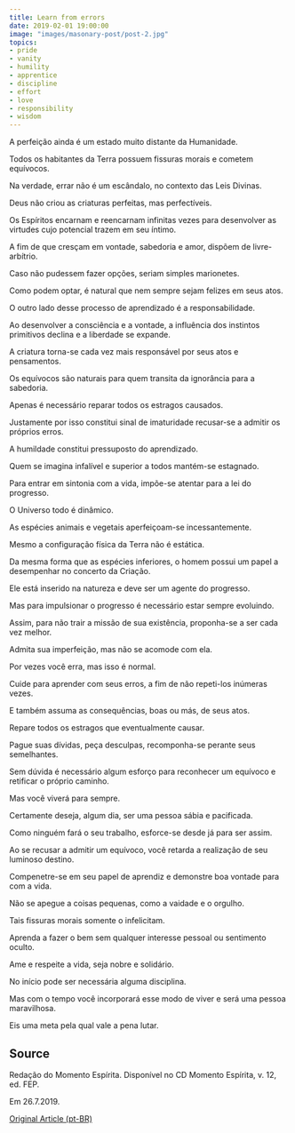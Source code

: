 ```yaml
---
title: Learn from errors
date: 2019-02-01 19:00:00
image: "images/masonary-post/post-2.jpg"
topics: 
- pride
- vanity
- humility
- apprentice
- discipline
- effort
- love
- responsibility
- wisdom
---
```


A perfeição ainda é um estado muito distante da Humanidade.

Todos os habitantes da Terra possuem fissuras morais e cometem equívocos.

Na verdade, errar não é um escândalo, no contexto das Leis Divinas.

Deus não criou as criaturas perfeitas, mas perfectíveis.

Os Espíritos encarnam e reencarnam infinitas vezes para desenvolver as virtudes
cujo potencial trazem em seu íntimo.

A fim de que cresçam em vontade, sabedoria e amor, dispõem de livre-arbítrio.

Caso não pudessem fazer opções, seriam simples marionetes.

Como podem optar, é natural que nem sempre sejam felizes em seus atos.

O outro lado desse processo de aprendizado é a responsabilidade.

Ao desenvolver a consciência e a vontade, a influência dos instintos primitivos
declina e a liberdade se expande.

A criatura torna-se cada vez mais responsável por seus atos e pensamentos.

Os equívocos são naturais para quem transita da ignorância para a sabedoria.

Apenas é necessário reparar todos os estragos causados.

Justamente por isso constitui sinal de imaturidade recusar-se a admitir os
próprios erros.

A humildade constitui pressuposto do aprendizado.

Quem se imagina infalível e superior a todos mantém-se estagnado.

Para entrar em sintonia com a vida, impõe-se atentar para a lei do progresso.

O Universo todo é dinâmico.

As espécies animais e vegetais aperfeiçoam-se incessantemente.

Mesmo a configuração física da Terra não é estática.

Da mesma forma que as espécies inferiores, o homem possui um papel a
desempenhar no concerto da Criação.

Ele está inserido na natureza e deve ser um agente do progresso.

Mas para impulsionar o progresso é necessário estar sempre evoluindo.

Assim, para não trair a missão de sua existência, proponha-se a ser cada vez
melhor.

Admita sua imperfeição, mas não se acomode com ela.

Por vezes você erra, mas isso é normal.

Cuide para aprender com seus erros, a fim de não repeti-los inúmeras vezes.

E também assuma as consequências, boas ou más, de seus atos.

Repare todos os estragos que eventualmente causar.

Pague suas dívidas, peça desculpas, recomponha-se perante seus semelhantes.

Sem dúvida é necessário algum esforço para reconhecer um equívoco e retificar o
próprio caminho.

Mas você viverá para sempre.

Certamente deseja, algum dia, ser uma pessoa sábia e pacificada.

Como ninguém fará o seu trabalho, esforce-se desde já para ser assim.

Ao se recusar a admitir um equívoco, você retarda a realização de seu luminoso
destino.

Compenetre-se em seu papel de aprendiz e demonstre boa vontade para com a vida.

Não se apegue a coisas pequenas, como a vaidade e o orgulho.

Tais fissuras morais somente o infelicitam.

Aprenda a fazer o bem sem qualquer interesse pessoal ou sentimento oculto.

Ame e respeite a vida, seja nobre e solidário.

No início pode ser necessária alguma disciplina.

Mas com o tempo você incorporará esse modo de viver e será uma pessoa
maravilhosa.

Eis uma meta pela qual vale a pena lutar.

## Source
Redação do Momento Espírita.
Disponível no CD Momento Espírita, v. 12, ed. FEP.

Em 26.7.2019.

 
[Original Article (pt-BR)](http://momento.com.br/pt/ler_texto.php?id=5804)
